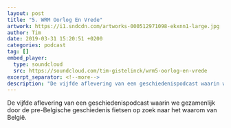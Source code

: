 ```yaml
---
layout: post
title: "5. WRM Oorlog En Vrede"
artwork: https://i1.sndcdn.com/artworks-000512971098-ekxnn1-large.jpg
author: Tim
date: 2019-03-31 15:20:51 +0200
categories: podcast
tag: []
embed_player:
  type: soundcloud
  src: https://soundcloud.com/tim-gistelinck/wrm5-oorlog-en-vrede
excerpt_separator: <!--more-->
description: "De vijfde aflevering van een geschiedenispodcast waarin we gezamenlijk door de pre-Belgische geschiedenis fietsen op zoek naar het waarom van België."
---
```

De vijfde aflevering van een geschiedenispodcast waarin we gezamenlijk door de pre-Belgische geschiedenis fietsen op zoek naar het waarom van België.